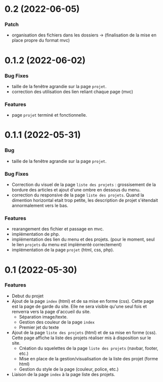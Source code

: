 # 0.2 (2022-06-05)


### Patch

* organisation des fichiers dans les dossiers -> (finalisation de la mise en place propre du format mvc)

# 0.1.2 (2022-06-02)


### Bug Fixes

* taille de la fenêtre agrandie sur la page `projet`.
* correction des utilisation des lien reliant chaque page (mvc)

### Features

* page `projet` terminé et fonctionnelle.

# 0.1.1 (2022-05-31)


### Bug

* taille de la fenêtre agrandie sur la page `projet`.

### Bug Fixes

* Correction du visuel de la page `liste des projets` : grossisement de la bordure des articles et ajout d'une ombre en dessous du menu.
* correction du responsive de la page `liste des projets`. Quand la dimention horizontal etait trop petite, les description de projet s'étendait annormalement vers le bas.

### Features

* rearangement des fichier et passage en mvc.
* implémentation de php.
* implémentation des lien du menu et des projets. (pour le moment, seul le lien `projets` du menu est implémenté correctement)
* implémentation de la page `projet` (html, css, php).

# 0.1 (2022-05-30)


### Features

* Debut du projet
* Ajout de la page `index` (html) et de sa mise en forme (css). Cette page est la page de garde du site. Elle ne sera visible qu'une seul fois et renverra vers la page d'accueil du site.
    * Séparation image/texte.
    * Gestion des couleur de la page `index`
    * Premier jet du texte
* Ajout de la page `liste des projets` (html) et de sa mise en forme (css). Cette page affiche la liste des projets réaliser mis à disposition sur le site.
    * Création du squelettes de la page `liste des projets` (navbar, footer, etc.)
    * Mise en place de la gestion/visualisation de la liste des projet (forme html)
    * Gestion du style de la page (couleur, police, etc.)
* Liaison de la page `index` à la page liste des projets.